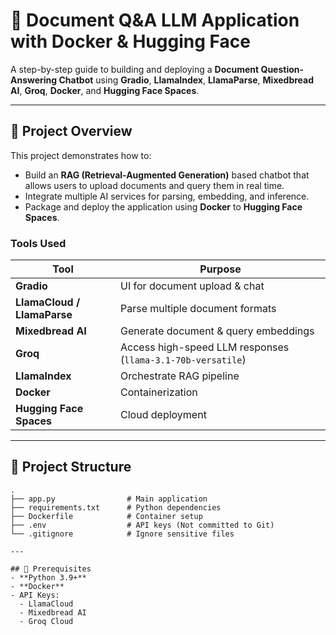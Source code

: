 # 📄 Document Q&A LLM Application with Docker & Hugging Face

A step-by-step guide to building and deploying a **Document Question-Answering Chatbot** using **Gradio**, **LlamaIndex**, **LlamaParse**, **Mixedbread AI**, **Groq**, **Docker**, and **Hugging Face Spaces**.

---

## 📌 Project Overview
This project demonstrates how to:
- Build an **RAG (Retrieval-Augmented Generation)** based chatbot that allows users to upload documents and query them in real time.
- Integrate multiple AI services for parsing, embedding, and inference.
- Package and deploy the application using **Docker** to **Hugging Face Spaces**.

### **Tools Used**
| Tool               | Purpose |
|--------------------|---------|
| **Gradio**         | UI for document upload & chat |
| **LlamaCloud / LlamaParse** | Parse multiple document formats |
| **Mixedbread AI**  | Generate document & query embeddings |
| **Groq**           | Access high-speed LLM responses (`llama-3.1-70b-versatile`) |
| **LlamaIndex**     | Orchestrate RAG pipeline |
| **Docker**         | Containerization |
| **Hugging Face Spaces** | Cloud deployment |

---

## 📂 Project Structure
```plaintext
.
├── app.py                # Main application
├── requirements.txt      # Python dependencies
├── Dockerfile            # Container setup
├── .env                  # API keys (Not committed to Git)
└── .gitignore            # Ignore sensitive files

---

## 🔑 Prerequisites
- **Python 3.9+**
- **Docker**
- API Keys:
  - LlamaCloud
  - Mixedbread AI
  - Groq Cloud

